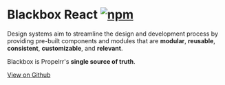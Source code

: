 # Blackbox React [![npm](https://img.shields.io/npm/v/blackbox-react.svg?style=flat-square)](https://www.npmjs.com/package/blackbox-react)

Design systems aim to streamline the design and development process
by providing pre-built components and modules that are
**modular**, **reusable**, **consistent**, **customizable**, and **relevant**.

Blackbox is Propelrr's **single source of truth**.

[View on Github](https://github.com/somigian/blackbox-react)
